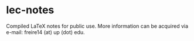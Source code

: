 lec-notes
=========

Compiled LaTeX notes for public use. More information can be acquired via e-mail: freire14 (at) up (dot) edu.
